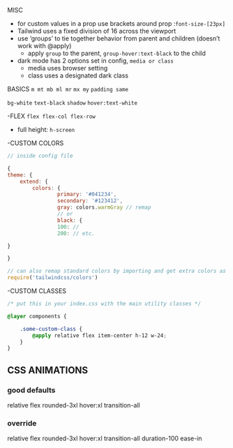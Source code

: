 
MISC

- for custom values in a prop use brackets around prop :`font-size-[23px]`
- Tailwind uses a fixed division of 16 across the viewport
- use ‘groups’ to tie together behavior from parent and children (doesn’t work with @apply)
    - apply `group` to the parent, `group-hover:text-black` to the child
- dark mode has 2 options set in config, `media or class`
    - media uses browser setting
    - class uses a designated dark class

BASICS
`m mt mb ml mr` `mx my`
`padding same`

`bg-white`
`text-black`
`shadow`
`hover:text-white`

-FLEX
`flex flex-col flex-row`
- full height: `h-screen`

-CUSTOM COLORS

```jsx
// inside config file

{
theme: {
	extend: {
		colors: {
				primary: '#041234',
				secondary: '#123412',
				gray: colors.warmGray // remap
				// or
				black: {
				100: //
				200: // etc.

}

}

// can also remap standard colors by importing and get extra colors as well
require('tailwindcss/colors')
```

-CUSTOM CLASSES

```css
/* put this in your index.css with the main utility classes */

@layer components {

	.some-custom-class {
		@apply relative flex item-center h-12 w-24;
	}
}
```

## CSS ANIMATIONS
### good defaults
relative flex rounded-3xl hover:xl transition-all
### override
relative flex rounded-3xl hover:xl transition-all duration-100 ease-in
